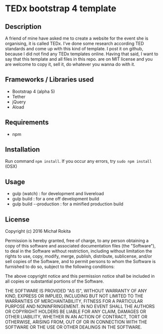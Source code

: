 # TEDx bootstrap 4 template
## Description
A friend of mine have asked me to create a website for the event she is organising, it is called TEDx. I’ve done some research according TED standards and come up with this kind of template.  I post it on github, because I did not find any TEDx templates online. Having that said, I want to say that this template and all files in this repo. are on MIT license and you are welcome to copy it, sell it, do whatever you wanna do with it.

## Frameworks / Libraries used
* Bootstrap 4 (alpha 5)
* Tether
* jQuery
* Aload

## Requirements
* npm

## Installation
Run command `npm install`.
If you occur any errors, try `sudo npm install` (OSX)


## Usage
* gulp (watch) : for development and livereload
* gulp build : for a one off development build
* gulp build --production : for a minified production build

## License
Copyright (c) 2016 Michał Rokita

Permission is hereby granted, free of charge, to any person obtaining a copy of this software and associated documentation files (the "Software"), to deal in the Software without restriction, including without limitation the rights to use, copy, modify, merge, publish, distribute, sublicense, and/or sell copies of the Software, and to permit persons to whom the Software is furnished to do so, subject to the following conditions:

The above copyright notice and this permission notice shall be included in all copies or substantial portions of the Software.

THE SOFTWARE IS PROVIDED "AS IS", WITHOUT WARRANTY OF ANY KIND, EXPRESS OR IMPLIED, INCLUDING BUT NOT LIMITED TO THE WARRANTIES OF MERCHANTABILITY, FITNESS FOR A PARTICULAR PURPOSE AND NONINFRINGEMENT. IN NO EVENT SHALL THE AUTHORS OR COPYRIGHT HOLDERS BE LIABLE FOR ANY CLAIM, DAMAGES OR OTHER LIABILITY, WHETHER IN AN ACTION OF CONTRACT, TORT OR OTHERWISE, ARISING FROM, OUT OF OR IN CONNECTION WITH THE SOFTWARE OR THE USE OR OTHER DEALINGS IN THE SOFTWARE.